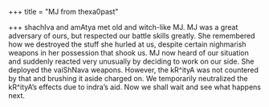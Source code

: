 +++
title = "MJ from thexa0past"

+++
shachIva and amAtya met old and witch-like MJ. MJ was a great adversary
of ours, but respected our battle skills greatly. She remembered how we
destroyed the stuff she hurled at us, despite certain nighmarish weapons
in her possession that shook us. MJ now heard of our situation and
suddenly reacted very unusually by deciding to work on our side. She
deployed the vaiShNava weapons. However, the kR^ityA was not countered
by that and brushing it aside charged on. We temporarily neutralized the
kR^ityA’s effects due to indra’s aid. Now we shall wait and see what
happens next.
